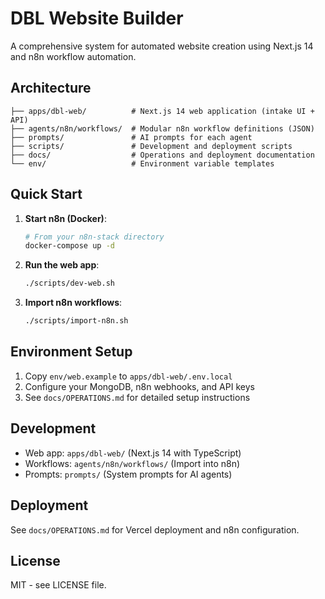 # DBL Website Builder

A comprehensive system for automated website creation using Next.js 14 and n8n workflow automation.

## Architecture

```
├── apps/dbl-web/          # Next.js 14 web application (intake UI + API)
├── agents/n8n/workflows/  # Modular n8n workflow definitions (JSON)
├── prompts/               # AI prompts for each agent
├── scripts/               # Development and deployment scripts
├── docs/                  # Operations and deployment documentation
└── env/                   # Environment variable templates
```

## Quick Start

1. **Start n8n (Docker)**:
   ```bash
   # From your n8n-stack directory
   docker-compose up -d
   ```

2. **Run the web app**:
   ```bash
   ./scripts/dev-web.sh
   ```

3. **Import n8n workflows**:
   ```bash
   ./scripts/import-n8n.sh
   ```

## Environment Setup

1. Copy `env/web.example` to `apps/dbl-web/.env.local`
2. Configure your MongoDB, n8n webhooks, and API keys
3. See `docs/OPERATIONS.md` for detailed setup instructions

## Development

- Web app: `apps/dbl-web/` (Next.js 14 with TypeScript)
- Workflows: `agents/n8n/workflows/` (Import into n8n)
- Prompts: `prompts/` (System prompts for AI agents)

## Deployment

See `docs/OPERATIONS.md` for Vercel deployment and n8n configuration.

## License

MIT - see LICENSE file.